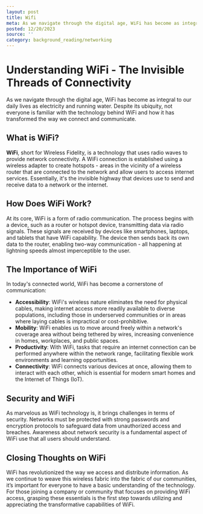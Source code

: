 ```yaml
---
layout: post
title: Wifi
meta: As we navigate through the digital age, WiFi has become as integral...
posted: 12/20/2023
source: ''
category: background_reading/networking
---
```

# Understanding WiFi - The Invisible Threads of Connectivity

As we navigate through the digital age, WiFi has become as integral to our daily lives as electricity and running water. Despite its ubiquity, not everyone is familiar with the technology behind WiFi and how it has transformed the way we connect and communicate.

## What is WiFi?

**WiFi**, short for Wireless Fidelity, is a technology that uses radio waves to provide network connectivity. A WiFi connection is established using a wireless adapter to create hotspots - areas in the vicinity of a wireless router that are connected to the network and allow users to access internet services. Essentially, it's the invisible highway that devices use to send and receive data to a network or the internet.

## How Does WiFi Work?

At its core, WiFi is a form of radio communication. The process begins with a device, such as a router or hotspot device, transmitting data via radio signals. These signals are received by devices like smartphones, laptops, and tablets that have WiFi capability. The device then sends back its own data to the router, enabling two-way communication - all happening at lightning speeds almost imperceptible to the user.

## The Importance of WiFi

In today's connected world, WiFi has become a cornerstone of communication:

- **Accessibility**: WiFi's wireless nature eliminates the need for physical cables, making internet access more readily available to diverse populations, including those in underserved communities or in areas where laying cables is impractical or cost-prohibitive.
- **Mobility**: WiFi enables us to move around freely within a network's coverage area without being tethered by wires, increasing convenience in homes, workplaces, and public spaces.
- **Productivity**: With WiFi, tasks that require an internet connection can be performed anywhere within the network range, facilitating flexible work environments and learning opportunities.
- **Connectivity**: WiFi connects various devices at once, allowing them to interact with each other, which is essential for modern smart homes and the Internet of Things (IoT).

## Security and WiFi

As marvelous as WiFi technology is, it brings challenges in terms of security. Networks must be protected with strong passwords and encryption protocols to safeguard data from unauthorized access and breaches. Awareness about network security is a fundamental aspect of WiFi use that all users should understand.

## Closing Thoughts on WiFi

WiFi has revolutionized the way we access and distribute information. As we continue to weave this wireless fabric into the fabric of our communities, it’s important for everyone to have a basic understanding of the technology. For those joining a company or community that focuses on providing WiFi access, grasping these essentials is the first step towards utilizing and appreciating the transformative capabilities of WiFi.